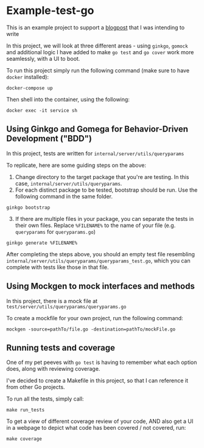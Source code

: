 # Example-test-go

This is an example project to support a [blogpost](https://weiyuan-liu.medium.com/tips-to-testing-and-coverage-in-go-ea5b9091700f) that I was intending to write

In this project, we will look at three different areas - using `ginkgo`, `gomock` and additional logic I have added to make `go test` and `go cover` work more seamlessly, with a UI to boot.

To run this project simply run the following command (make sure to have `docker` installed):
```
docker-compose up
```

Then shell into the container, using the following:
```
docker exec -it service sh
```

## Using Ginkgo and Gomega for Behavior-Driven Development ("BDD")
In this project, tests are written for `internal/server/utils/queryparams`

To replicate, here are some guiding steps on the above:

1) Change directory to the target package that you're are testing. In this case, `internal/server/utils/queryparams`.
2) For each distinct package to be tested, bootstrap should be run. Use the following command in the same folder.
```
ginkgo bootstrap
```
3) If there are multiple files in your package, you can separate the tests in their own files. Replace `%FILENAME%` to the name of your file (e.g. `queryparams` for `queryparams.go`)
```
ginkgo generate %FILENAME%
```

After completing the steps above, you should an empty test file resembling `internal/server/utils/queryparams/queryparams_test.go`, which you can complete with tests like those in that file.


## Using Mockgen to mock interfaces and methods
In this project, there is a mock file at `test/server/utils/queryparams/queryparams.go`

To create a mockfile for your own project, run the following command:

```
mockgen -source=pathTo/file.go -destination=pathTo/mockFile.go
```

## Running tests and coverage

One of my pet peeves with `go test` is having to remember what each option does, along with reviewing coverage.

I've decided to create a Makefile in this project, so that I can reference it from other Go projects.

To run all the tests, simply call:
```
make run_tests
```

To get a view of different coverage review of your code, AND also get a UI in a webpage to depict what code has been covered / not covered, run:
```
make coverage
```
